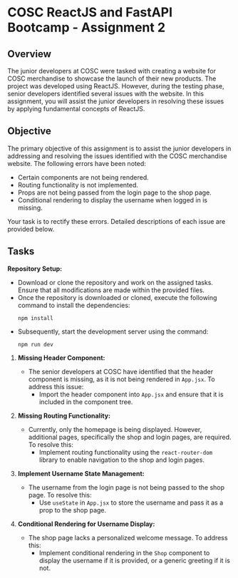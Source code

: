 # COSC ReactJS and FastAPI Bootcamp - Assignment 2

## Overview

The junior developers at COSC were tasked with creating a website for COSC merchandise to showcase the launch of their new products. The project was developed using ReactJS. However, during the testing phase, senior developers identified several issues with the website. In this assignment, you will assist the junior developers in resolving these issues by applying fundamental concepts of ReactJS.

## Objective

The primary objective of this assignment is to assist the junior developers in addressing and resolving the issues identified with the COSC merchandise website. The following errors have been noted:

- Certain components are not being rendered.
- Routing functionality is not implemented.
- Props are not being passed from the login page to the shop page.
- Conditional rendering to display the username when logged in is missing.

Your task is to rectify these errors. Detailed descriptions of each issue are provided below.

## Tasks

 **Repository Setup:**
   - Download or clone the repository and work on the assigned tasks. Ensure that all modifications are made within the provided files.
   - Once the repository is downloaded or cloned, execute the following command to install the dependencies:
     ```
     npm install
     ```
   - Subsequently, start the development server using the command:
     ```
     npm run dev
     ```

1. **Missing Header Component:**
   - The senior developers at COSC have identified that the header component is missing, as it is not being rendered in `App.jsx`. To address this issue:
     - Import the header component into `App.jsx` and ensure that it is included in the component tree.

2. **Missing Routing Functionality:**
   - Currently, only the homepage is being displayed. However, additional pages, specifically the shop and login pages, are required. To resolve this:
     - Implement routing functionality using the `react-router-dom` library to enable navigation to the shop and login pages.

3. **Implement Username State Management:**
   - The username from the login page is not being passed to the shop page. To resolve this:
     - Use `useState` in `App.jsx` to store the username and pass it as a prop to the shop page.

4. **Conditional Rendering for Username Display:**
   - The shop page lacks a personalized welcome message. To address this:
     - Implement conditional rendering in the `Shop` component to display the username if it is provided, or a generic greeting if it is not.
